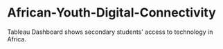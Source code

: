 # African-Youth-Digital-Connectivity
 Tableau Dashboard shows secondary students' access to technology in Africa.
